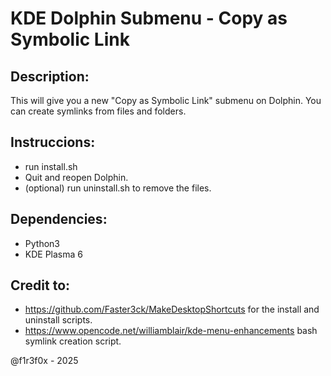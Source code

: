 # KDE Dolphin Submenu - Copy as Symbolic Link

## Description:
This will give you a new "Copy as Symbolic Link" submenu on Dolphin. You can create symlinks from files and folders.

## Instruccions:
- run install.sh
- Quit and reopen Dolphin.
- (optional) run uninstall.sh to remove the files.

## Dependencies:
- Python3
- KDE Plasma 6

## Credit to:
- https://github.com/Faster3ck/MakeDesktopShortcuts for the install and uninstall scripts.
- https://www.opencode.net/williamblair/kde-menu-enhancements bash symlink creation script.


@f1r3f0x - 2025